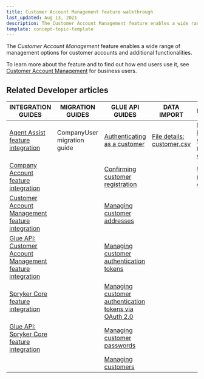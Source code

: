 ```yaml
---
title: Customer Account Management feature walkthrough
last_updated: Aug 13, 2021
description: The Customer Account Management feature enables a wide range of management options for customer accounts and additional functionalities
template: concept-topic-template
---
```


The _Customer Account Management_ feature enables a wide range of management options for customer accounts and additional functionalities.


To learn more about the feature and to find out how end users use it, see [Customer Account Management](/docs/scos/user/features/{{page.version}}/customer-account-management-feature-overview/customer-account-management-feature-overview.html) for business users.


## Related Developer articles

| INTEGRATION GUIDES  | MIGRATION GUIDES | GLUE API GUIDES | DATA IMPORT | REFERENCES |
|---|---|---|---|---|
| [Agent Assist feature integration](/docs/scos/dev/feature-integration-guides/{{page.version}}/agent-assist-feature-integration.html) | CompanyUser migration guide | [Authenticating as a customer](/docs/scos/dev/glue-api-guides/{{page.version}}/managing-customers/authenticating-as-a-customer.html) | [File details: customer.csv](/docs/scos/dev/data-import/{{page.version}}/data-import-categories/commerce-setup/file-details-customer.csv.html) | [Reference information: Customer module overview](/docs/scos/dev/feature-walkthroughs/{{page.version}}/customer-account-management-feature-walkthrough/reference-information-customer-module-overview.html)|
| [Company Account feature integration](/docs/scos/dev/feature-integration-guides/{{page.version}}/company-account-feature-integration.html) |  | [Confirming customer registration](/docs/scos/dev/glue-api-guides/{{page.version}}/managing-customers/confirming-customer-registration.html) |  |[Users and rights overview](/docs/scos/dev/feature-walkthroughs/{{page.version}}/customer-account-management-feature-walkthrough/user-and-rights-overview.html)  |
| [Customer Account Management feature integration](/docs/scos/dev/feature-integration-guides/{{page.version}}/customer-account-management-feature-integration.html) |  | [Managing customer addresses](/docs/scos/dev/glue-api-guides/{{page.version}}/managing-customers/managing-customer-addresses.html) |  |  |
| [Glue API: Customer Account Management feature integration](/docs/scos/dev/feature-integration-guides/{{page.version}}/glue-api/glue-api-customer-account-management-feature-integration.html) |  | [Managing customer authentication tokens](/docs/scos/dev/glue-api-guides/{{page.version}}/managing-customers/managing-customer-authentication-tokens.html) |  |  |
| [Spryker Сore feature integration](/docs/scos/dev/feature-integration-guides/{{page.version}}/spryker-core-feature-integration.html) |  | [Managing customer authentication tokens via OAuth 2.0](/docs/scos/dev/glue-api-guides/{{page.version}}/managing-customers/managing-customer-authentication-tokens-via-oauth-2.0.html) |  |  |
| [Glue API: Spryker Сore feature integration](/docs/scos/dev/feature-integration-guides/{{page.version}}/glue-api/glue-api-spryker-core-feature-integration.html) |  | [Managing customer passwords](/docs/scos/dev/glue-api-guides/{{page.version}}/managing-customers/managing-customer-passwords.html) |  |  |
|  |  | [Managing customers](/docs/scos/dev/glue-api-guides/{{page.version}}/managing-customers/managing-customers.html) |  |  |
